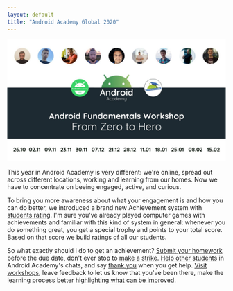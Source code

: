 ```yaml
---
layout: default
title: "Android Academy Global 2020"
---
```


<img class="img-fluid" src="/assets/aa2020-logo.jpeg">

This year in Android Academy is very different:
we're online, spread out across different locations, working and learning from our homes.
Now we have to concentrate on beeing engaged, active, and curious.

To bring you more awareness about what your engagement is and how you can do better, we introduced a brand new Achievement system with
[students rating](/rating).
I'm sure you've already played computer games with achievements and familiar with this kind of system in general: whenever you do something great, you get a special trophy and points to your total score. Based on that score we build ratings of all our students.

So what exactly should I do to get an achievement?
[Submit your homework](/achievements/homework_completed_1/)
before the due date,
don't ever stop to
[make a strike](/achievements/homework_completed_5/).
[Help other students](/achievements/helping_hand)
in Android Academy's chats, and say 
[thank you](https://forms.gle/bkXV6ZvfF7isFDpZ8)
when you get help.
[Visit workshops](/achievements/attended_workshop),
leave feedback to let us know that you've been there,
make the learning process better 
[highlighting what can be improved](/achievements/critic).